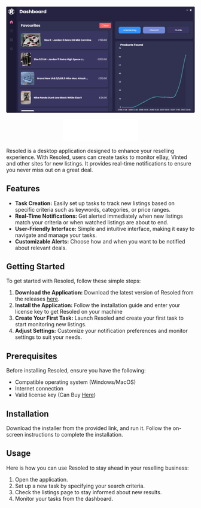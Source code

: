 <p align="center">
  <img src="hero1.png" alt="Resoled App Image">
</p>

<p align="center">
    <img src="logo.png" alt="Resoled Logo" width="200">

</p>

Resoled is a desktop application designed to enhance your reselling experience. With Resoled, users can create tasks to monitor eBay, Vinted and other sites for new listings. It provides real-time notifications to ensure you never miss out on a great deal.

## Features

- **Task Creation:** Easily set up tasks to track new listings based on specific criteria such as keywords, categories, or price ranges.
- **Real-Time Notifications:** Get alerted immediately when new listings match your criteria or when watched listings are about to end.
- **User-Friendly Interface:** Simple and intuitive interface, making it easy to navigate and manage your tasks.
- **Customizable Alerts:** Choose how and when you want to be notified about relevant deals.

## Getting Started

To get started with Resoled, follow these simple steps:

1. **Download the Application:** Download the latest version of Resoled from the releases [here](https://github.com/ctrl-cheeb-del/Resoled/releases).
2. **Install the Application:** Follow the installation guide and enter your license key to get Resoled on your machine
3. **Create Your First Task:** Launch Resoled and create your first task to start monitoring new listings.
4. **Adjust Settings:** Customize your notification preferences and monitor settings to suit your needs.

## Prerequisites

Before installing Resoled, ensure you have the following:

- Compatible operating system (Windows/MacOS)
- Internet connection
- Valid license key (Can Buy [Here](https://www.resoled.it/))

## Installation

Download the installer from the provided link, and run it. Follow the on-screen instructions to complete the installation.

## Usage

Here is how you can use Resoled to stay ahead in your reselling business:

1. Open the application.
2. Set up a new task by specifying your search criteria.
3. Check the listings page to stay informed about new results.
4. Monitor your tasks from the dashboard.
